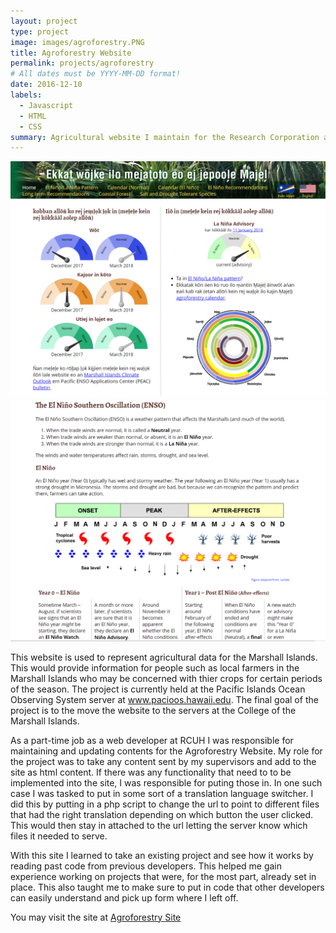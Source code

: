 ```yaml
---
layout: project
type: project
image: images/agroforestry.PNG
title: Agroforestry Website
permalink: projects/agroforestry
# All dates must be YYYY-MM-DD format!
date: 2016-12-10
labels:
  - Javascript
  - HTML
  - CSS
summary: Agricultural website I maintain for the Research Corporation at the University of Hawaii.
---
```


<img class="ui medium right floated rounded image" src="../images/agro1.PNG">

<img class="ui medium right floated rounded image" src="../images/agro2.PNG">

This website is used to represent agricultural data for the Marshall Islands. This would provide information for people such as local farmers in the Marshall Islands who may be concerned with thier crops for certain periods of the season. The project is currently held at the Pacific Islands Ocean Observing System server at <a href="http://www.pacioos.hawaii.edu/">www.pacioos.hawaii.edu</a>. The final goal of the project is to the move the website to the servers at the College of the Marshall Islands.

As a part-time job as a web developer at RCUH I was responsible for maintaining and updating contents for the Agroforestry Website. My role for the project was to take any content sent by my supervisors and add to the site as html content. If there was any functionality that need to to be implemented into the site, I was responsible for puting those in. In one such case I was tasked to put in some sort of a translation language switcher. I did this by putting in a php script to change the url to point to different files that had the right translation depending on which button the user clicked. This would then stay in attached to the url letting the server know which files it needed to serve.

With this site I learned to take an existing project and see how it works by reading past code from previous developers. This helped me gain experience working on projects that were, for the most part, already set in place. This also taught me to make sure to put in code that other developers can easily understand and pick up form where I left off.

You may visit the site at <a href="http://oos.soest.hawaii.edu/pacific-rcc/Marshalls%20Agroforestry/site/">Agroforestry Site</a>
